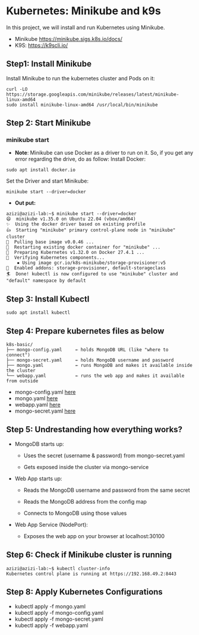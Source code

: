 # Kubernetes: Minikube and k9s
In this project, we will install and run Kubernetes using Minikube. 

* Minikube
https://minikube.sigs.k8s.io/docs/
* K9S:
https://k9scli.io/

## Step1: Install Minikube
Install Minikube to run the kubernetes cluster and Pods on it:
```
curl -LO https://storage.googleapis.com/minikube/releases/latest/minikube-linux-amd64
sudo install minikube-linux-amd64 /usr/local/bin/minikube
```
## Step 2: Start Minikube
### minikube start

* **Note**:
Minikube can use Docker as a driver to run on it. So, if you get any error regarding the drive, do as follow:
Install Docker:
```
sudo apt install docker.io
```
Set the Driver and start Minikube:
```
minikube start --driver=docker
```
* **Out put:**
```
azizi@azizi-lab:~$ minikube start --driver=docker
😄  minikube v1.35.0 on Ubuntu 22.04 (vbox/amd64)
✨  Using the docker driver based on existing profile
👍  Starting "minikube" primary control-plane node in "minikube" cluster
🚜  Pulling base image v0.0.46 ...
🔄  Restarting existing docker container for "minikube" ...
🐳  Preparing Kubernetes v1.32.0 on Docker 27.4.1 ...
🔎  Verifying Kubernetes components...
    ▪ Using image gcr.io/k8s-minikube/storage-provisioner:v5
🌟  Enabled addons: storage-provisioner, default-storageclass
🏄  Done! kubectl is now configured to use "minikube" cluster and "default" namespace by default
```
## Step 3: Install Kubectl
```
sudo apt install kubectl
```
## Step 4: Prepare kubernetes files as below
```
k8s-basic/
├── mongo-config.yaml     ← holds MongoDB URL (like "where to connect")
├── mongo-secret.yaml     ← holds MongoDB username and password
├── mongo.yaml            ← runs MongoDB and makes it available inside the cluster
└── webapp.yaml           ← runs the web app and makes it available from outside
```
* mongo-config.yaml [here](mongo-config.yaml)
* mongo.yaml [here](mongo.yaml)
* webapp.yaml [here](webapp.yaml)
* mongo-secret.yaml [here](mongo-secret.yaml)

## Step 5: Undrestanding how everything works? 
* MongoDB starts up:
  
  - Uses the secret (username & password) from mongo-secret.yaml
  
  - Gets exposed inside the cluster via mongo-service

* Web App starts up:
  
  - Reads the MongoDB username and password from the same secret
  
  - Reads the MongoDB address from the config map
  
  - Connects to MongoDB using those values
  
* Web App Service (NodePort):
  
  - Exposes the web app on your browser at localhost:30100

## Step 6: Check if Minikube cluster is running
```
azizi@azizi-lab:~$ kubectl cluster-info
Kubernetes control plane is running at https://192.168.49.2:8443
```
## Step 8: Apply Kubernetes Configurations
* kubectl apply -f mongo.yaml
* kubectl apply -f mongo-config.yaml
* kubectl apply -f mongo-secret.yaml
* kubectl apply -f webapp.yaml

